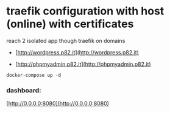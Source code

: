 # traefik configuration with host (online) with certificates

reach 2 isolated app though traefik on domains

- [http://wordpress.p82.it](http://wordpress.p82.it)

- [http://phpmyadmin.p82.it](http://phpmyadmin.p82.it)

`docker-compose up -d`

### dashboard:

[http://0.0.0.0:8080](http://0.0.0.0:8080)
